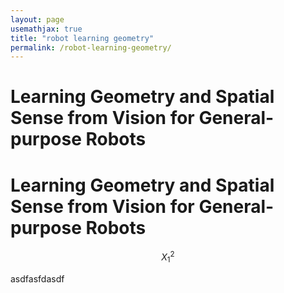 ```yaml
---
layout: page
usemathjax: true
title: "robot learning geometry"
permalink: /robot-learning-geometry/
---
```

<h1>Learning Geometry and Spatial Sense from Vision for General-purpose Robots</h1>

# Learning Geometry and Spatial Sense from Vision for General-purpose Robots

$$X_{1}^{2}$$

asdfasfdasdf